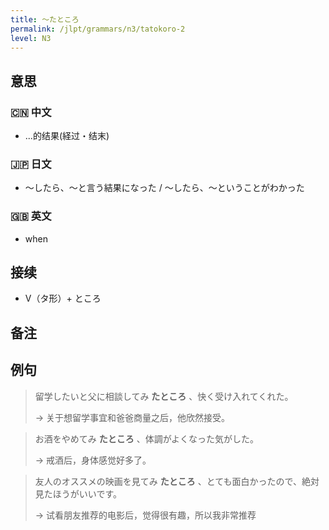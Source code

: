 ```yaml
---
title: 〜たところ
permalink: /jlpt/grammars/n3/tatokoro-2
level: N3
---
```


## 意思

### 🇨🇳 中文

- ...的结果(経过・结末)

### 🇯🇵 日文

- ～したら、～と言う結果になった / ～したら、～ということがわかった

### 🇬🇧 英文

- when

## 接续

- V（タ形）\+ ところ

## 备注


## 例句

> 留学したいと父に相談してみ **たところ** 、快く受け入れてくれた。
>
> → 关于想留学事宜和爸爸商量之后，他欣然接受。

> お酒をやめてみ **たところ** 、体調がよくなった気がした。
>
> → 戒酒后，身体感觉好多了。

> 友人のオススメの映画を見てみ **たところ** 、とても面白かったので、絶対見たほうがいいです。
>
> → 试看朋友推荐的电影后，觉得很有趣，所以我非常推荐

